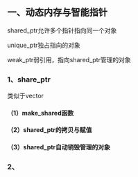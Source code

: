 ## 一、动态内存与智能指针

shared_ptr允许多个指针指向同一个对象

unique_ptr独占指向的对象

weak_ptr弱引用，指向shared_ptr管理的对象

### 1、share_ptr

类似于vector

#### （1）make_shared函数

#### （2）shared_ptr的拷贝与赋值

#### （3）shared_ptr自动销毁管理的对象

### 2、
